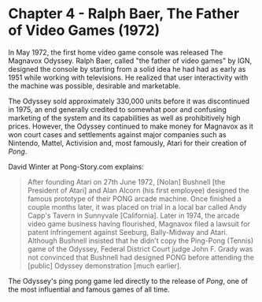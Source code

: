 # Chapter 4 - Ralph Baer, The Father of Video Games (1972)

In May 1972, the first home video game console was released The Magnavox Odyssey. Ralph Baer, called "the father of video games" by IGN, designed the console by starting from a solid idea he had had as early as 1951 while working with televisions. He realized that user interactivity with the machine was possible, desirable and marketable.

The Odyssey sold approximately 330,000 units before it was discontinued in 1975, an end generally credited to somewhat poor and confusing marketing of the system and its capabilities as well as prohibitively high prices. However, the Odyssey continued to make money for Magnavox as it won court cases and settlements against major companies such as Nintendo, Mattel, Activision and, most famously, Atari for their creation of *Pong*.

David Winter at Pong-Story.com explains: 

> After founding Atari on 27th June 1972, [Nolan] Bushnell [the President of Atari] and Alan Alcorn (his first employee) designed the famous prototype of their PONG arcade machine. Once finished a couple months later, it was placed on trial in a local bar called Andy Capp's Tavern in Sunnyvale [California]. Later in 1974, the arcade video game business having flourished, Magnavox filed a lawsuit for patent infringement against Seeburg, Bally-Midway and Atari. Although Bushnell insisted that he didn't copy the Ping-Pong (Tennis) game of the Odyssey, Federal District Court judge John F. Grady was not convinced that Bushnell had designed PONG before attending the [public] Odyssey demonstration [much earlier].

The Odyssey's ping pong game led directly to the release of *Pong*, one of the most influential and famous games of all time.